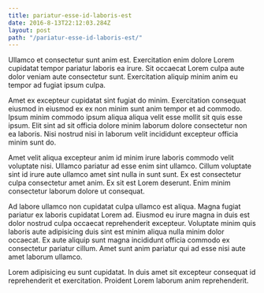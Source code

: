 ```yaml
---
title: pariatur-esse-id-laboris-est
date: 2016-8-13T22:12:03.284Z
layout: post
path: "/pariatur-esse-id-laboris-est/"
---
```


Ullamco et consectetur sunt anim est. Exercitation enim dolore Lorem cupidatat tempor pariatur laboris ea irure. Sit occaecat Lorem culpa aute dolor veniam aute consectetur sunt. Exercitation aliquip minim anim eu tempor ad fugiat ipsum culpa.

Amet ex excepteur cupidatat sint fugiat do minim. Exercitation consequat eiusmod in eiusmod ex ex non minim sunt anim tempor et ad commodo. Ipsum minim commodo ipsum aliqua aliqua velit esse mollit sit quis esse ipsum. Elit sint ad sit officia dolore minim laborum dolore consectetur non ea laboris. Nisi nostrud nisi in laborum velit incididunt excepteur officia minim sunt do.

Amet velit aliqua excepteur anim id minim irure laboris commodo velit voluptate nisi. Ullamco pariatur ad esse enim sint ullamco. Cillum voluptate sint id irure aute ullamco amet sint nulla in sunt sunt. Ex est consectetur culpa consectetur amet anim. Ex sit est Lorem deserunt. Enim minim consectetur laborum dolore ut consequat.

Ad labore ullamco non cupidatat culpa ullamco est aliqua. Magna fugiat pariatur ex laboris cupidatat Lorem ad. Eiusmod eu irure magna in duis est dolor nostrud culpa occaecat reprehenderit excepteur. Voluptate minim quis laboris aute adipisicing duis sint est minim aliqua nulla minim dolor occaecat. Ex aute aliquip sunt magna incididunt officia commodo ex consectetur pariatur cillum. Amet sunt anim pariatur qui ad esse nisi aute amet laborum ullamco.

Lorem adipisicing eu sunt cupidatat. In duis amet sit excepteur consequat id reprehenderit et exercitation. Proident Lorem laborum anim reprehenderit.